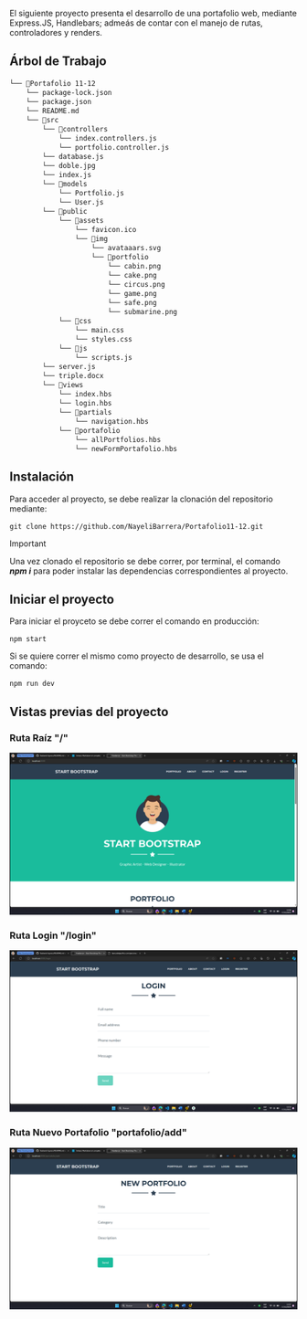 El siguiente proyecto presenta el desarrollo de una portafolio web, mediante Express.JS, Handlebars; admeás de contar con el manejo de rutas, controladores y renders.

## Árbol de Trabajo
```
└── 📁Portafolio 11-12
    └── package-lock.json
    └── package.json
    └── README.md
    └── 📁src
        └── 📁controllers
            └── index.controllers.js
            └── portfolio.controller.js
        └── database.js
        └── doble.jpg
        └── index.js
        └── 📁models
            └── Portfolio.js
            └── User.js
        └── 📁public
            └── 📁assets
                └── favicon.ico
                └── 📁img
                    └── avataaars.svg
                    └── 📁portfolio
                        └── cabin.png
                        └── cake.png
                        └── circus.png
                        └── game.png
                        └── safe.png
                        └── submarine.png
            └── 📁css
                └── main.css
                └── styles.css
            └── 📁js
                └── scripts.js
        └── server.js
        └── triple.docx
        └── 📁views
            └── index.hbs
            └── login.hbs
            └── 📁partials
                └── navigation.hbs
            └── 📁portafolio
                └── allPortfolios.hbs
                └── newFormPortafolio.hbs
```

## Instalación
Para acceder al proyecto, se debe realizar la clonación del repositorio mediante:
~~~
git clone https://github.com/NayeliBarrera/Portafolio11-12.git
~~~
> [!IMPORTANT]
> Una vez clonado el repositorio se debe correr, por terminal, el comando *__npm i__* para poder instalar las dependencias correspondientes al proyecto.

## Iniciar el proyecto
Para iniciar el proyceto se debe correr el comando en producción:
~~~
npm start
~~~

Si se quiere correr el mismo como proyecto de desarrollo, se usa el comando:
~~~
npm run dev
~~~

## Vistas previas del proyecto
### Ruta Raíz "/"
![](https://github.com/bryandelgado99/Backend-Express/blob/d18646c77b32a0b02208802c4ce19f70fb7b467c/images/home.png)

### Ruta Login "/login"
![](https://github.com/bryandelgado99/Backend-Express/blob/a8e4ba9490d12b4e127a9dff32591d42e0af4785/images/login.png)

### Ruta Nuevo Portafolio "portafolio/add"
![](https://github.com/bryandelgado99/Backend-Express/blob/c0686430a1fe1b5b20c2c33da8ac8c14ca0ed1b5/images/new_folio.png)
